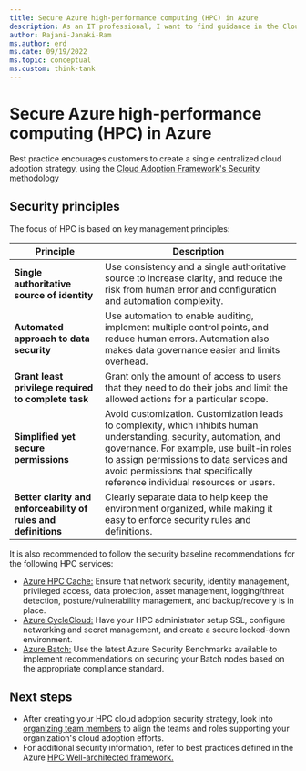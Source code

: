 ```yaml
---
title: Secure Azure high-performance computing (HPC) in Azure
description: As an IT professional, I want to find guidance in the Cloud Adoption Framework covering security for using Azure High-performance computing (HPC) as part of my IT strategy.
author: Rajani-Janaki-Ram
ms.author: erd
ms.date: 09/19/2022
ms.topic: conceptual
ms.custom: think-tank
---
```


# Secure Azure high-performance computing (HPC) in Azure

Best practice encourages customers to create a single centralized cloud adoption strategy, using the [Cloud Adoption Framework's Security methodology](../../secure/index.md)

## Security principles

The focus of HPC is based on key management principles:

| Principle | Description |
|--|--|
| **Single authoritative source of identity**| Use consistency and a single authoritative source to increase clarity, and reduce the risk from human error and configuration and automation complexity. |
| **Automated approach to data security**| Use automation to enable auditing, implement multiple control points, and reduce human errors. Automation also makes data governance easier and limits overhead.|
| **Grant least privilege required to complete task**| Grant only the amount of access to users that they need to do their jobs and limit the allowed actions for a particular scope.|
|  **Simplified yet secure permissions**| Avoid customization. Customization leads to complexity, which inhibits human understanding, security, automation, and governance. For example, use built-in roles to assign permissions to data services and avoid permissions that specifically reference individual resources or users.|
| **Better clarity and enforceability of rules and definitions**| Clearly separate data to help keep the environment organized, while making it easy to enforce security rules and definitions. |

It is also recommended to follow the security baseline recommendations for the following HPC services:
- [Azure HPC Cache:](/security/benchmark/azure/baselines/azure-hpc-cache-security-baseline) Ensure that network security, identity management, privileged access, data protection, asset management, logging/threat detection, posture/vulnerability management, and backup/recovery is in place.
- [Azure CycleCloud:](/azure/cyclecloud/concepts/security-best-practices) Have your HPC administrator setup SSL, configure networking and secret management, and create a secure locked-down environment.
- [Azure Batch:](/azure/batch/security-controls-policy) Use the latest Azure Security Benchmarks available to implement recommendations on securing your Batch nodes based on the appropriate compliance standard.

## Next steps

- After creating your HPC cloud adoption security strategy, look into [organizing team members](./organize.md) to align the teams and roles supporting your organization's cloud adoption efforts.
- For additional security information, refer to best practices defined in the Azure [HPC Well-architected framework.](../azure-hpc/well-architected-framework.md#security)